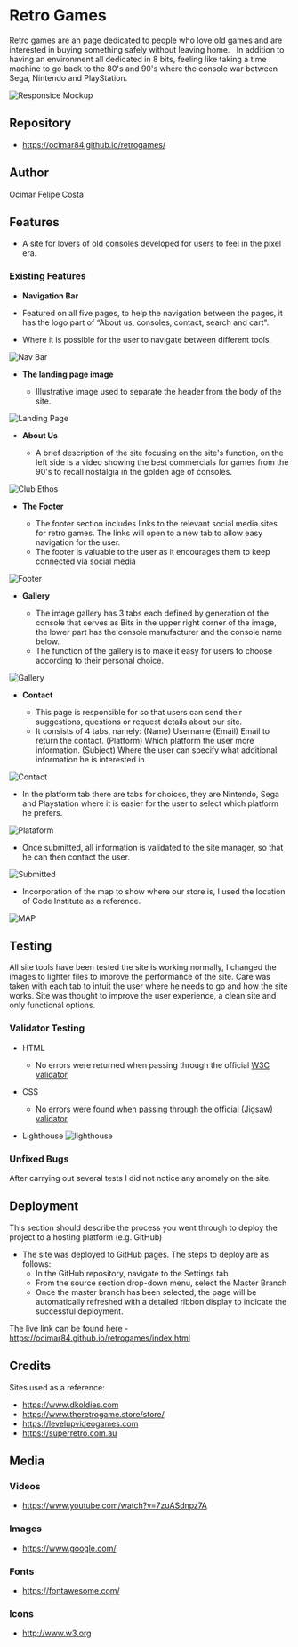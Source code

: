 
# Retro Games

Retro games are an  page dedicated to people who love old games and are interested in buying something safely without leaving home.
 
In addition to having an environment all dedicated in 8 bits, feeling like taking a time machine to go back to the 80's and 90's where the console war between Sega, Nintendo and PlayStation.


![Responsice Mockup](https://github.com/ocimar84/retrogames/blob/main/assets/images/display.png?raw=true)


## Repository
- https://ocimar84.github.io/retrogames/


## Author

Ocimar Felipe Costa

## Features 

- A site for lovers of old consoles developed for users to feel in the pixel era.

### Existing Features

- __Navigation Bar__


- Featured on all five pages, to help the navigation between the pages, it has the logo part of “About us, consoles, contact, search and cart".

- Where it is possible for the user to navigate between different tools.


![Nav Bar](https://github.com/ocimar84/retrogames/blob/main/assets/images/NavigationBar1.png?raw=true)

- __The landing page image__

  - Illustrative image used to separate the header from the body of the site.

![Landing Page](https://github.com/ocimar84/retrogames/blob/main/assets/images/image%20header.png?raw=true)

- __About Us__

  - A brief description of the site focusing on the site's function, on the left side is a video showing the best commercials for games from the 90's to recall nostalgia in the golden age of consoles.

![Club Ethos](https://github.com/ocimar84/retrogames/blob/main/assets/images/About%20us%20+%20youtube.png?raw=true)


- __The Footer__ 

  - The footer section includes links to the relevant social media sites for retro games. The links will open to a new tab to allow easy navigation for the user. 
  - The footer is valuable to the user as it encourages them to keep connected via social media

![Footer](https://github.com/ocimar84/retrogames/blob/main/assets/images/Footer%20.png?raw=true)

- __Gallery__

  - The image gallery has 3 tabs each defined by generation of the console that serves as Bits in the upper right corner of the image, the lower part has the console manufacturer and the console name below.
  - The function of the gallery is to make it easy for users to choose according to their personal choice.

![Gallery](https://github.com/ocimar84/retrogames/blob/main/assets/images/Gallery.png?raw=true)

- __Contact__

  - This page is responsible for so that users can send their suggestions, questions or request details about our site.
  - It consists of 4 tabs, namely:
(Name) Username
(Email) Email to return the contact.
(Platform) Which platform the user more information.
(Subject) Where the user can specify what additional information he is interested in.

![Contact](https://github.com/ocimar84/retrogames/blob/main/assets/images/Contact%20Us%20.png?raw=true)

- In the platform tab there are tabs for choices, they are Nintendo, Sega and Playstation where it is easier for the user to select which platform he prefers.

![Plataform](https://github.com/ocimar84/retrogames/blob/main/assets/images/Select%20tabs.png?raw=true)

- Once submitted, all information is validated to the site manager, so that he can then contact the user.

![Submitted](https://github.com/ocimar84/retrogames/blob/main/assets/images/submitted.png?raw=true)

- Incorporation of the map to show where our store is, I used the location of Code Institute as a reference.

![MAP](https://github.com/ocimar84/retrogames/blob/main/assets/images/Map.png?raw=true)

## Testing 

All site tools have been tested the site is working normally, I changed the images to lighter files to improve the performance of the site.
Care was taken with each tab to intuit the user where he needs to go and how the site works.
Site was thought to improve the user experience, a clean site and only functional options.


### Validator Testing 

- HTML
  - No errors were returned when passing through the official [W3C validator](https://github.com/ocimar84/retrogames/blob/main/assets/images/Validator.png?raw=true)

- CSS
  - No errors were found when passing through the official [(Jigsaw) validator](https://jigsaw.w3.org/css-validator/validator?uri=https%3A%2F%2Fvalidator.w3.org%2Fnu%2F%3Fdoc%3Dhttps%253A%252F%252Fcode-institute-org.github.io%252Flove-running-2.0%252Findex.html&profile=css3svg&usermedium=all&warning=1&vextwarning=&lang=en#css)

- Lighthouse
![lighthouse](https://github.com/ocimar84/retrogames/blob/main/assets/images/lighthouse.png?raw=true) 

### Unfixed Bugs

After carrying out several tests I did not notice any anomaly on the site.

## Deployment

This section should describe the process you went through to deploy the project to a hosting platform (e.g. GitHub) 

- The site was deployed to GitHub pages. The steps to deploy are as follows: 
  - In the GitHub repository, navigate to the Settings tab 
  - From the source section drop-down menu, select the Master Branch
  - Once the master branch has been selected, the page will be automatically refreshed with a detailed ribbon display to indicate the successful deployment. 

The live link can be found here - https://ocimar84.github.io/retrogames/index.html 


## Credits 

Sites used as a reference:

   - https://www.dkoldies.com
   - https://www.theretrogame.store/store/
   - https://levelupvideogames.com
   - https://superretro.com.au

## Media

### Videos

  - https://www.youtube.com/watch?v=7zuASdnpz7A

### Images

  - https://www.google.com/

### Fonts

  - https://fontawesome.com/

### Icons

  - http://www.w3.org






 

